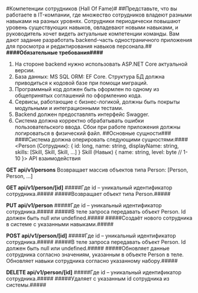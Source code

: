#Компетенции сотрудников (Hall Of Fame)#
##Представьте, что вы работаете в IT-компании, где множество сотрудников владеют разными навыками на разных уровнях. Сотрудники периодически повышают уровень существующих навыков, овладевают новыми навыками, и руководитель хочет видеть актуальные компетенции команды. Вам дают задание разработать backend-часть одностраничного приложения для просмотра и редактирования навыков персонала.##
**####Обязательные требования####**
1.	На стороне backend нужно использовать ASP.NET Core актуальной версии.
2.	База данных: MS SQL ORM: EF Core. Структура БД должна приводиться к кодовой базе при помощи миграций.
3.	Программный код должен быть оформлен по одному из общепринятых соглашений по оформлению кода. 
4.	Сервисы, работающие с бизнес-логикой, должны быть покрыты модульными и интеграционными тестами.
5.	Backend должен предоставлять интерфейс Swagger.
6.	Система должна корректно обрабатывать ошибки пользовательского ввода. Сбои при работе приложения должны логироваться в физический файл.
##Основные сущности###
####Система должна оперировать следующими сущностями:####
<Person (Сотрудник):
{
  id: long,
  name: string,
  displayName: string,
  skills: [Skill, Skill, Skill, …]
}
Skill (Навык)
{
  name: string,
  level: byte // 1-10
}>
API взаимодействия

**GET api/v1/persons**
Возвращает массив объектов типа Person:
[Person, Person, …]

**GET api/v1/person/[id]**
#####Где id – уникальный идентификатор сотрудника.#####
#####Возвращает объект типа Person.#####

**PUT api/v1/person**
#####Где id – уникальный идентификатор сотрудника.#####
#####В теле запроса передавать объект Person. Id должен быть null или undefined.#####
#####Создаёт нового сотрудника в системе с указанными навыками.#####

**POST api/v1/person/[id]**
#####Где id – уникальный идентификатор сотрудника.#####
#####В теле запроса передавать объект Person. Id должен быть null или undefined.#####
#####Обновляет данные сотрудника согласно значениям, указанным в объекте Person в теле. Обновляет навыки сотрудника согласно указанному набору.#####

**DELETE api/v1/person/[id]**
#####Где id – уникальный идентификатор сотрудника.#####
#####Удаляет с указанным id сотрудника из системы.#####
